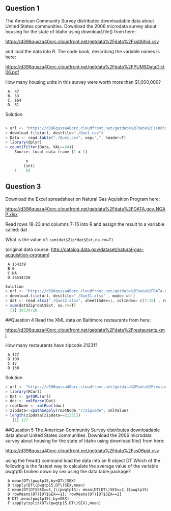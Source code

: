## Question 1
The American Community Survey distributes downloadable data about United States communities. Download the 2006 microdata survey about housing for the state of Idaho using download.file() from here:

https://d396qusza40orc.cloudfront.net/getdata%2Fdata%2Fss06hid.csv

and load the data into R. The code book, describing the variable names is here:

https://d396qusza40orc.cloudfront.net/getdata%2Fdata%2FPUMSDataDict06.pdf

How many housing units in this survey were worth more than $1,000,000?
```
 A. 47
 B. 53
 C. 164
 D. 31
```
 Solution
```javascript

> url <- "https://d396qusza40orc.cloudfront.net/getdata%2Fdata%2Fss06hid.csv"
> download.file(url, destfile="./Que1.csv")
> Data <- read.table("./Que1.csv", sep=",", header=T)
> library(dplyr)
> count(filter(Data, VAL==24))
	Source: local data frame [1 x 1]

  	     n
 	    (int)
	1    53
```

## Question 3
Download the Excel spreadsheet on Natural Gas Aquisition Program here:

https://d396qusza40orc.cloudfront.net/getdata%2Fdata%2FDATA.gov_NGAP.xlsx

Read rows 18-23 and columns 7-15 into R and assign the result to a variable called: dat

What is the value of: `sum(dat$Zip*dat$Ext,na.rm=T)`

(original data source: http://catalog.data.gov/dataset/natural-gas-acquisition-program)
```
 A 154339
 B 0
 C NA
 D 36534720
```
```javascript
Solution
> url <- "https://d396qusza40orc.cloudfront.net/getdata%2Fdata%2FDATA.gov_NGAP.xlsx"
> download.file(url, destfile="./Que31.xlsx" , mode='wb')
> dat <- read.xlsx("./Que32.xlsx", sheetIndex=1, colIndex= c(7:15) , rowIndex=c(18:23))
> sum(dat$Zip*dat$Ext, na.rm=T)
  [1] 36534720
```
##Question 4
Read the XML data on Baltimore restaurants from here:

https://d396qusza40orc.cloudfront.net/getdata%2Fdata%2Frestaurants.xml

How many restaurants have zipcode 21231?
```
 A 127
 B 100
 C 17
 D 130
```
Solution
```javascript
> url <- "https://d396qusza40orc.cloudfront.net/getdata%2Fdata%2Frestaurants.xml"
> library(RCurl)
> Dat <- getURL(url)
> doc <- xmlParse(Dat)
> rootNode <- xmlRoot(doc)
> zipdata<-xpathSApply(rootNode,"//zipcode", xmlValue)
> length(zipdata[zipdata==21231])
   [1] 127
```
##Question 5
The American Community Survey distributes downloadable data about United States communities. Download the 2006 microdata survey about housing for the state of Idaho using download.file() from here:

https://d396qusza40orc.cloudfront.net/getdata%2Fdata%2Fss06pid.csv

using the fread() command load the data into an R object DT Which of the following is the fastest way to calculate the average value of the variable pwgtp15 broken down by sex using the data.table package?
```
 A mean(DT\(pwgtp15,by=DT\)SEX)
 B tapply(DT\(pwgtp15,DT\)SEX,mean)
 C mean(DT[DT$SEX==1,]\(pwgtp15); mean(DT[DT\)SEX==2,]$pwgtp15)
 D rowMeans(DT)[DT$SEX==1]; rowMeans(DT)[DT$SEX==2]
 E DT[,mean(pwgtp15),by=SEX]
 F sapply(split(DT\(pwgtp15,DT\)SEX),mean)
 ```
